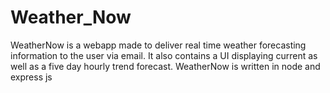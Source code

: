 # Weather_Now
WeatherNow is a webapp made to deliver real time weather forecasting information to the user via email.
It also contains a UI displaying current as well as a five day hourly trend forecast. 
WeatherNow is written in node and express js
